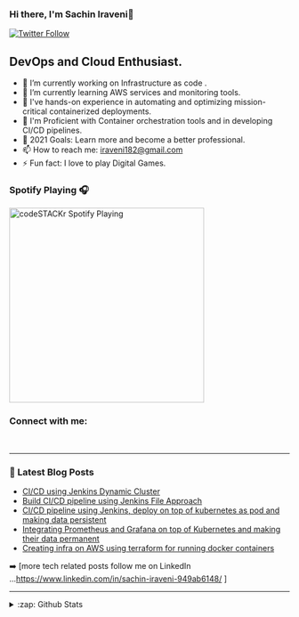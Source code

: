 <!--
**Sachiniraveni/Sachiniraveni** is a ✨ _special_ ✨ repository because its `README.md` (this file) appears on your GitHub profile.

Here are some ideas to get you started:

- 🔭 I’m currently working on ...
- 🌱 I’m currently learning ...
- 👯 I’m looking to collaborate on ...
- 🤔 I’m looking for help with ...
- 💬 Ask me about ...
- 📫 How to reach me: ...
- 😄 Pronouns: ...
- ⚡ Fun fact: ...
-->
### Hi there, I'm Sachin Iraveni👋

[![Twitter Follow](https://img.shields.io/twitter/follow/Code__blooded_?color=1DA1F2&logo=twitter&style=for-the-badge)](https://twitter.com/intent/follow?original_referer=https%3A%2F%2Fgithub.com%2FcodeSTACKr&screen_name=Code__blooded_)

## DevOps and Cloud Enthusiast.

- 🔭 I’m currently working on Infrastructure as code .
- 🌱 I’m currently learning AWS services and monitoring tools.
- 👯 I've hands-on experience in automating and optimizing mission-critical containerized deployments.
- 👯 I'm Proficient with Container orchestration tools and in developing CI/CD pipelines.
- 🥅 2021 Goals: Learn more and become a better professional.
- 📫 How to reach me: iraveni182@gmail.com
- ⚡ Fun fact: I love to play Digital Games.

### Spotify Playing 🎧
[<img src="https://now-playing-codestackr.vercel.app/api/spotify-playing" alt="codeSTACKr Spotify Playing" width="350" />](https://open.spotify.com/user/emzqr1jmqa8llh49rakqlo868)

### Connect with me:




<br />


---


### 📕 Latest Blog Posts

<!-- BLOG-POST-LIST:START -->
- [CI/CD using Jenkins Dynamic Cluster](https://medium.com/@code_.blooded/ci-cd-using-jenkins-dynamic-cluster-6668a2c9ec81)
- [Build CI/CD pipeline using Jenkins File Approach](https://medium.com/@code_.blooded/build-ci-cd-pipeline-using-jenkins-file-approach-4125b9a0653c)
- [CI/CD pipeline using Jenkins, deploy on top of kubernetes as pod and making data persistent](https://medium.com/@code_.blooded/ci-cd-pipeline-using-jenkins-deploy-on-top-of-kubernetes-as-pod-and-making-data-persistent-671cccebb71f)
- [Integrating Prometheus and Grafana on top of Kubernetes and making their data permanent](https://www.linkedin.com/pulse/integrati-prometheus-grafana-top-kubernetes-making-data-iraveni/?trackingId=UjRSenVVRXuiE8ol2Jxj8A%3D%3D)
- [Creating infra on AWS using terraform for running docker containers](https://github.com/Sachiniraveni/terraform-vpc)

<!-- BLOG-POST-LIST:END -->

➡️ [more tech related posts follow me on LinkedIn ...https://www.linkedin.com/in/sachin-iraveni-949ab6148/ ]

---

</details>



<details>
  <summary>:zap: Github Stats</summary>

  <img align="left" alt="Sachin's Github Stats" src="https://sachiniraveni.sachiniraveni.vercel.app/api?username=Sachiniraveni&show_icons=true&hide_border=true" />
  
</details>

